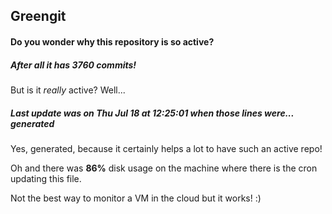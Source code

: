 ## Greengit

#### Do you wonder why this repository is so active?

##### After all it has 3760 commits!

But is it *really* active? Well...

##### Last update was on Thu Jul 18 at 12:25:01 when those lines were... generated

Yes, generated, because it certainly helps a lot to have such an active repo!

Oh and there was **86%** disk usage on the machine
where there is the cron updating this file.

Not the best way to monitor a VM in the cloud but it works! :)
